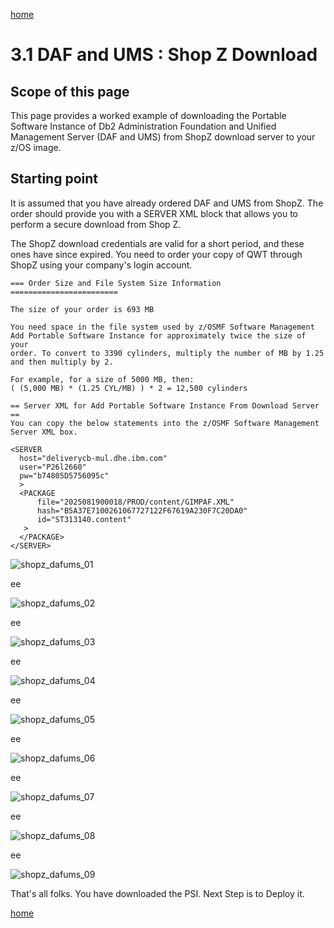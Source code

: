 [home](https://github.com/zeditor01/zowe_db2_tools/blob/main/docs/ZPDT_Build_Path.md)

# 3.1 DAF and UMS : Shop Z Download

## Scope of this page

This page provides a worked example of downloading the Portable Software Instance of Db2 Administration Foundation and Unified Management Server (DAF and UMS) from ShopZ download server to your z/OS image.

## Starting point

It is assumed that you have already ordered DAF and UMS from ShopZ. The order should provide you with a SERVER XML block that allows you to perform a secure download from Shop Z. 

The ShopZ download credentials are valid for a short period, and these ones have since expired. You need to order your copy of QWT through ShopZ using your company's login account.



```
=== Order Size and File System Size Information ========================
                                                                        
The size of your order is 693 MB                                        
                                                                        
You need space in the file system used by z/OSMF Software Management    
Add Portable Software Instance for approximately twice the size of your 
order. To convert to 3390 cylinders, multiply the number of MB by 1.25  
and then multiply by 2.                                                 
                                                                        
For example, for a size of 5000 MB, then:                               
( (5,000 MB) * (1.25 CYL/MB) ) * 2 = 12,500 cylinders                   
                                                                        
== Server XML for Add Portable Software Instance From Download Server ==
You can copy the below statements into the z/OSMF Software Management   
Server XML box.                                                         
                                                                        
<SERVER                                                                 
  host="deliverycb-mul.dhe.ibm.com"                                     
  user="P26l2660"                                                       
  pw="b74805D5756095c"                                                  
  >                                                                     
  <PACKAGE                                                              
      file="2025081900018/PROD/content/GIMPAF.XML"                      
      hash="B5A37E7100261067727122F67619A230F7C20DA0"                   
      id="ST313140.content"                                             
   >                                                                    
  </PACKAGE>                                                            
</SERVER>      
```


![shopz_dafums_01](/images/shopz_dafums_01.jpg)

ee

![shopz_dafums_02](/images/shopz_dafums_02.jpg)

ee

![shopz_dafums_03](/images/shopz_dafums_03.jpg)

ee

![shopz_dafums_04](/images/shopz_dafums_04.jpg)

ee

![shopz_dafums_05](/images/shopz_dafums_05.jpg)

ee

![shopz_dafums_06](/images/shopz_dafums_06.jpg)

ee

![shopz_dafums_07](/images/shopz_dafums_07.jpg)

ee

![shopz_dafums_08](/images/shopz_dafums_08.jpg)

ee

![shopz_dafums_09](/images/shopz_dafums_09.jpg)


That's all folks. You have downloaded the PSI. Next Step is to Deploy it.




[home](https://github.com/zeditor01/zowe_db2_tools/blob/main/docs/ZPDT_Build_Path.md)
